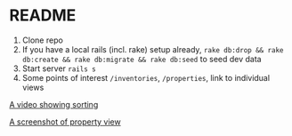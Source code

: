 # README

1. Clone repo
2. If you have a local rails (incl. rake) setup already, `rake db:drop && rake db:create && rake db:migrate && rake db:seed` to seed dev data
3. Start server `rails s`
4. Some points of interest `/inventories`, `/properties`, link to individual views

[A video showing sorting](https://cl.ly/66e7f0c9dc85)

[A screenshot of property view](https://cl.ly/90d7da1e13c0) 
